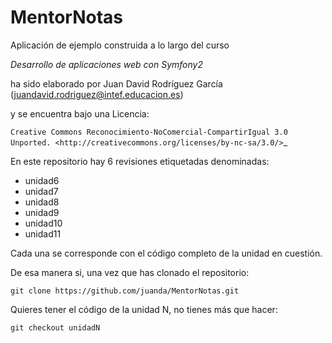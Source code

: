 MentorNotas
===========

Aplicación de ejemplo construida a lo largo del curso

*Desarrollo de aplicaciones web con Symfony2*

ha sido elaborado por Juan David Rodríguez García (juandavid.rodriguez@intef.educacion.es) 

y se encuentra bajo una Licencia:

`Creative Commons Reconocimiento-NoComercial-CompartirIgual 3.0 Unported. <http://creativecommons.org/licenses/by-nc-sa/3.0/>`_ 


En este repositorio hay 6 revisiones etiquetadas denominadas:

- unidad6
- unidad7
- unidad8
- unidad9
- unidad10
- unidad11

Cada una se corresponde con el código completo de la unidad en cuestión.

De esa manera si, una vez que has clonado el repositorio:

    git clone https://github.com/juanda/MentorNotas.git

Quieres tener el código de la unidad N, no tienes más que hacer:

    git checkout unidadN
